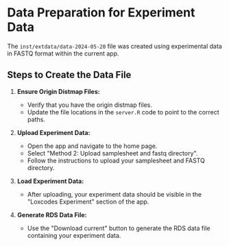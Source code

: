 # Data Preparation for Experiment Data

The `inst/extdata/data-2024-05-20` file was created using experimental data in FASTQ format within the current app.

## Steps to Create the Data File

1. **Ensure Origin Distmap Files:**
   - Verify that you have the origin distmap files.
   - Update the file locations in the `server.R` code to point to the correct paths.

2. **Upload Experiment Data:**
   - Open the app and navigate to the home page.
   - Select "Method 2: Upload samplesheet and fastq directory".
   - Follow the instructions to upload your samplesheet and FASTQ directory.

3. **Load Experiment Data:**
   - After uploading, your experiment data should be visible in the "Loxcodes Experiment" section of the app.

4. **Generate RDS Data File:**
   - Use the "Download current" button to generate the RDS data file containing your experiment data.